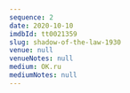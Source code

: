 ```yaml
---
sequence: 2
date: 2020-10-10
imdbId: tt0021359
slug: shadow-of-the-law-1930
venue: null
venueNotes: null
medium: OK.ru
mediumNotes: null
---
```


